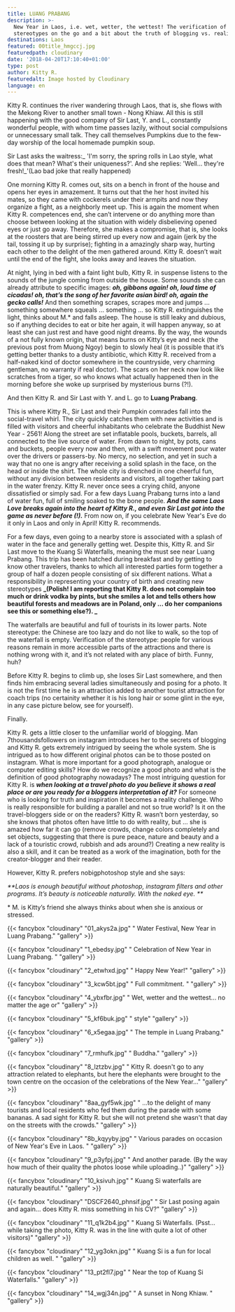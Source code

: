 ```yaml
---
title: LUANG PRABANG
description: >-
  New Year in Laos, i.e. wet, wetter, the wettest! The verification of
  stereotypes on the go and a bit about the truth of blogging vs. reality.
destinations: Laos
featured: 00title_hmgccj.jpg
featuredpath: cloudinary
date: '2018-04-20T17:10:40+01:00'
type: post
author: Kitty R.
featuredalt: Image hosted by Cloudinary
language: en
---
```

Kitty R. continues the river wandering through Laos, that is, she flows with the Mekong River to another small town - Nong Khiaw. All this is still happening with the good company of Sir Last, Y. and L., constantly wonderful people, with whom time passes lazily, without social compulsions or unnecessary small talk. They call themselves Pumpkins due to the few-day worship of the local homemade pumpkin soup.

Sir Last asks the waitress:_ 'I'm sorry, the spring rolls in Lao style, what does that mean? What's their uniqueness?'. And she replies: 'Well... they're fresh!_'(Lao bad joke that really happened)

One morning Kitty R. comes out, sits on a bench in front of the house and opens her eyes in amazement. It turns out that the her host invited his mates, so they came with cockerels under their armpits and now they organize a fight, as a neighborly meet up. This is again the moment when Kitty R. competences end, she can’t intervene or do anything more than choose between looking at the situation with widely disbelieving opened eyes or just go away. Therefore, she makes a compromise, that is, she looks at the roosters that are being stirred up every now and again (jerk by the tail, tossing it up by surprise); fighting in a amazingly sharp way, hurting each other to the delight of the men gathered around. Kitty R. doesn’t wait until the end of the fight, she looks away and leaves the situation.

At night, lying in bed with a faint light bulb, Kitty R. in suspense listens to the sounds of the jungle coming from outside the house. Some sounds she can already attribute to specific images: _**oh,  gibbons again! oh, loud time of cicadas! oh, that’s the song of her favorite asian bird! oh, again the gecko calls!**_ And then something scrapes, scrapes more and jumps ... something somewhere squeals ... something ... so Kitty R. extinguishes the light, thinks about M.* and falls asleep. The house is still leaky and dubious, so if anything decides to eat or bite her again, it will happen anyway, so at least she can just rest and have good night dreams. By the way, the wounds of a not fully known origin, that means burns on Kitty’s eye and neck (the previous post from Muong Ngoy) begin to slowly heal (it is possible that it’s getting better thanks to a dusty antibiotic, which Kitty R. received from a half-naked kind of doctor somewhere in the countryside, very charming gentleman, no warranty if real doctor). The scars on her neck now look like scratches from a tiger, so who knows what actually happened then in the morning before she woke up surprised by mysterious burns (?!).

And then Kitty R. and Sir Last with Y. and L. go to **Luang Prabang**.

This is where Kitty R., Sir Last and their Pumpkin comrades fall into the social-travel whirl. The city quickly catches them with new activities and is filled with visitors and cheerful inhabitants who celebrate the Buddhist New Year - 2561! Along the street are set inflatable pools, buckets, barrels, all connected to the live source of water. From dawn to night, by pots, cans and buckets, people every now and then, with a swift movement pour water over the drivers or passers-by. No mercy, no selection, and yet in such a way that no one is angry after receiving a solid splash in the face, on the head or inside the shirt. The whole city is drenched in one cheerful fun, without any division between residents and visitors, all together taking part in the water frenzy. Kitty R. never once sees a crying child, anyone dissatisfied or simply sad. For a few days Luang Prabang turns into a land of water fun, full of smiling soaked to the bone people. **_And the same Laos Love breaks again into the heart of  Kitty R., and even Sir Last got into the game as never before (!)._** From now on, if you celebrate New Year's Eve do it only in Laos and only in April! Kitty R. recommends.

For a few days, even going to a nearby store is associated with a splash of water in the face and generally getting wet. Despite this, Kitty R. and Sir Last move to the Kuang Si Waterfalls, meaning the must see near Luang Prabang. This trip has been hatched during breakfast and by getting to know other travelers, thanks to which all interested parties form together a group of half a dozen people consisting of six different nations. What a responsibility in representing your country of birth and creating new stereotypes **_(Polish! I am reporting that Kitty R. does not complain too much or drink vodka by pints, but she smiles a lot and tells others how beautiful forests and meadows are in Poland, only ... do her companions see this or something else?).
_**

The waterfalls are beautiful and full of tourists in its lower parts. Note stereotype: the Chinese are too lazy and do not like to walk, so the top of the waterfall is empty. Verification of the stereotype: people for various reasons remain in more accessible parts of the attractions and there is nothing wrong with it, and it’s not related with any place of birth. Funny, huh?

Before Kitty R. begins to climb up, she loses Sir Last somewhere, and then finds him embracing several ladies simultaneously and posing for a photo. It is not the first time he is an attraction added to another tourist attraction for coach trips (no certainity whether it is his long hair or some glint in the eye, in any case picture below, see for yourself).

Finally. 

Kitty R. gets a little closer to the unfamiliar world of blogging. Man 7thousandsfollowers on instagram introduces her to the secrets of blogging and Kitty R. gets extremely intrigued by seeing the whole system. She is intrigued as to how different original photos can be to those posted on instagram. What is more important for a good photograph, analogue or computer editing skills? How do we recognize a good photo and what is the definition of good photography nowadays? The most intriguing question for Kitty R. is _**when looking at a travel photo do you believe it shows a real place or are you ready for a bloggers interpretation of it?**_ For someone who is looking for truth and inspiration it becomes a reality challenge. Who is really responsible for building a parallel and not so true world? Is it on the travel-bloggers side or on the readers? Kitty R. wasn’t born yesterday, so she knows that photos often have little to do with reality, but ... she is amazed how far it can go (remove crowds, change colors completely and set objects, suggesting that there is pure peace, nature and beauty and a lack of a touristic crowd, rubbish and ads around?) Creating a new reality is also a skill, and it can be treated as a work of the imagination, both for the creator-blogger and their reader. 

However, Kitty R. prefers nobigphotoshop style and she says: 

_**Laos is enough beautiful without photoshop, instagram filters and other programs. It’s beauty is noticeable naturally. With the naked eye.
**_

\* M. is Kitty’s friend she always thinks about when she is anxious or stressed.

{{< fancybox "cloudinary" "01_akys2a.jpg" "   Water Festival, New Year in Luang Prabang." "gallery" >}}

{{< fancybox "cloudinary" "1_ebedsy.jpg" "   Celebration  of New Year in Luang Prabang.  " "gallery" >}}

{{< fancybox "cloudinary" "2_etwhxd.jpg" "   Happy New Year!" "gallery" >}}

{{< fancybox "cloudinary" "3_kcw5bt.jpg" "   Full commitment. " "gallery" >}}

{{< fancybox "cloudinary" "4_ybxfbr.jpg" "   Wet, wetter and the wettest... no matter the age or" "gallery" >}}

{{< fancybox "cloudinary" "5_kf6buk.jpg" "   style" "gallery" >}}

{{< fancybox "cloudinary" "6_x5egaa.jpg" "   The temple in Luang Prabang." "gallery" >}}

{{< fancybox "cloudinary" "7_rmhufk.jpg" "   Buddha." "gallery" >}}

{{< fancybox "cloudinary" "8_lztzbv.jpg" "   Kitty R. doesn't go to any attraction related to elephants, but here the elephants were brought to the town centre on the occasion of the celebrations of the New Year..." "gallery" >}}

{{< fancybox "cloudinary" "8aa_gyf5wk.jpg" "   ...to the delight of many tourists and local residents who fed them during the parade with some bananas. A sad sight for Kitty R. but she will not pretend she wasn't that day on the streets with the crowds." "gallery" >}}

{{< fancybox "cloudinary" "8b_kqyyby.jpg" "   Various parades on occasion of New Year's Eve in Laos. " "gallery" >}}

{{< fancybox "cloudinary" "9_p3yfpj.jpg" "   And another parade. (By the way how much of their quality the photos loose while uploading..)" "gallery" >}}

{{< fancybox "cloudinary" "10_ksivuh.jpg" "   Kuang Si waterfalls are naturally beautiful." "gallery" >}}

{{< fancybox "cloudinary" "DSCF2640_phnsif.jpg" "   Sir Last posing again and again... does Kitty R. miss something in his CV?" "gallery" >}}

{{< fancybox "cloudinary" "11_q1k2b4.jpg" "   Kuang Si Waterfalls. (Psst... while taking the photo, Kitty R. was in the line with quite a lot of other visitors)" "gallery" >}}

{{< fancybox "cloudinary" "12_yg3okn.jpg" "   Kuang Si is a fun for local children as well. " "gallery" >}}

{{< fancybox "cloudinary" "13_pt2fl7.jpg" "   Near the top of Kuang Si Waterfalls." "gallery" >}}

{{< fancybox "cloudinary" "14_wgj34n.jpg" "   A sunset in Nong Khiaw. " "gallery" >}}
